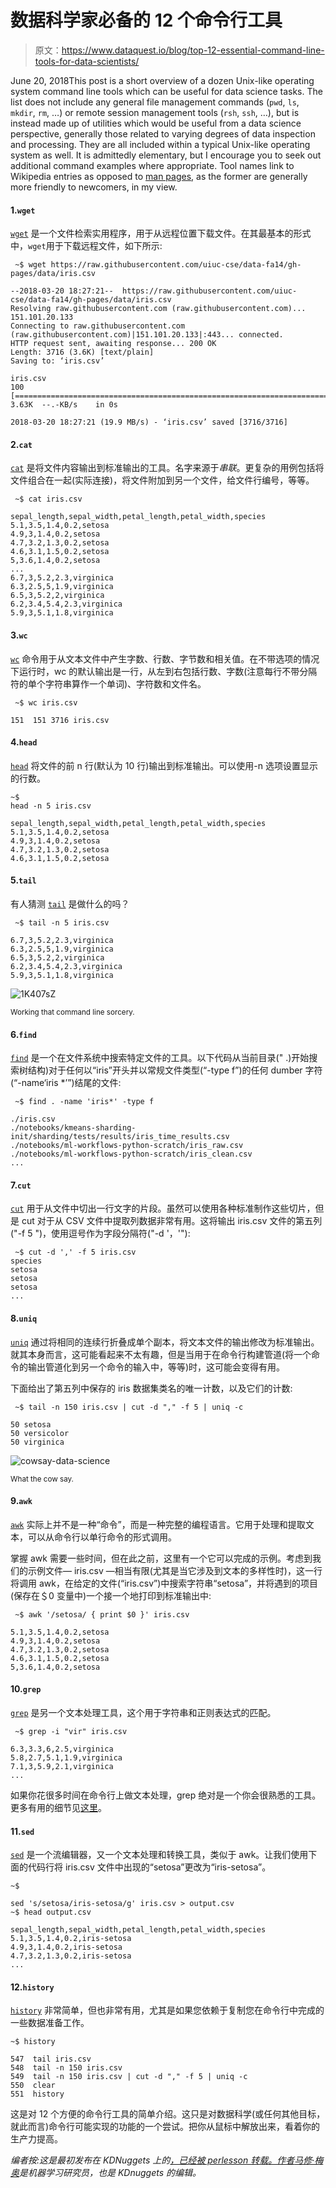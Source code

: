 # 数据科学家必备的 12 个命令行工具

> 原文：<https://www.dataquest.io/blog/top-12-essential-command-line-tools-for-data-scientists/>

June 20, 2018This post is a short overview of a dozen Unix-like operating system command line tools which can be useful for data science tasks. The list does not include any general file management commands (`pwd`, `ls`, `mkdir`, `rm`, …) or remote session management tools (`rsh`, `ssh`, …), but is instead made up of utilities which would be useful from a data science perspective, generally those related to varying degrees of data inspection and processing. They are all included within a typical Unix-like operating system as well. It is admittedly elementary, but I encourage you to seek out additional command examples where appropriate. Tool names link to Wikipedia entries as opposed to [man pages](https://linux.die.net/man/), as the former are generally more friendly to newcomers, in my view.

#### 1.`wget`

[`wget`](https://en.wikipedia.org/wiki/Wget) 是一个文件检索实用程序，用于从远程位置下载文件。在其最基本的形式中，`wget`用于下载远程文件，如下所示:

```
 ~$ wget https://raw.githubusercontent.com/uiuc-cse/data-fa14/gh-pages/data/iris.csv

--2018-03-20 18:27:21--  https://raw.githubusercontent.com/uiuc-cse/data-fa14/gh-pages/data/iris.csv
Resolving raw.githubusercontent.com (raw.githubusercontent.com)... 151.101.20.133
Connecting to raw.githubusercontent.com (raw.githubusercontent.com)|151.101.20.133|:443... connected.
HTTP request sent, awaiting response... 200 OK
Length: 3716 (3.6K) [text/plain]
Saving to: ‘iris.csv’

iris.csv
100 [=======================================================================================================>]   3.63K  --.-KB/s    in 0s      

2018-03-20 18:27:21 (19.9 MB/s) - ‘iris.csv’ saved [3716/3716]
```

#### 2.`cat`

[`cat`](https://en.wikipedia.org/wiki/Cat_(Unix)) 是将文件内容输出到标准输出的工具。名字来源于*串联*。更复杂的用例包括将文件组合在一起(实际连接)，将文件附加到另一个文件，给文件行编号，等等。

```
 ~$ cat iris.csv

sepal_length,sepal_width,petal_length,petal_width,species
5.1,3.5,1.4,0.2,setosa
4.9,3,1.4,0.2,setosa
4.7,3.2,1.3,0.2,setosa
4.6,3.1,1.5,0.2,setosa
5,3.6,1.4,0.2,setosa
...
6.7,3,5.2,2.3,virginica
6.3,2.5,5,1.9,virginica
6.5,3,5.2,2,virginica
6.2,3.4,5.4,2.3,virginica
5.9,3,5.1,1.8,virginica
```

#### 3.`wc`

[`wc`](https://en.wikipedia.org/wiki/Wc_(Unix)) 命令用于从文本文件中产生字数、行数、字节数和相关值。在不带选项的情况下运行时，wc 的默认输出是一行，从左到右包括行数、字数(注意每行不带分隔符的单个字符串算作一个单词)、字符数和文件名。

```
 ~$ wc iris.csv

151  151 3716 iris.csv
```

#### 4.`head`

[`head`](https://en.wikipedia.org/wiki/Head_(Unix)) 将文件的前 n 行(默认为 10 行)输出到标准输出。可以使用-n 选项设置显示的行数。

```
~$ 
head -n 5 iris.csv

sepal_length,sepal_width,petal_length,petal_width,species
5.1,3.5,1.4,0.2,setosa
4.9,3,1.4,0.2,setosa
4.7,3.2,1.3,0.2,setosa
4.6,3.1,1.5,0.2,setosa
```

#### 5.`tail`

有人猜测 [`tail`](https://en.wikipedia.org/wiki/Tail_(Unix)) 是做什么的吗？

```
 ~$ tail -n 5 iris.csv

6.7,3,5.2,2.3,virginica
6.3,2.5,5,1.9,virginica
6.5,3,5.2,2,virginica
6.2,3.4,5.4,2.3,virginica
5.9,3,5.1,1.8,virginica
```

![1K407sZ](img/50d7087d518ff9adf4380fcd0c2315e6.png)


<small>Working that command line sorcery.</small>


#### 6.`find`

[`find`](https://en.wikipedia.org/wiki/Find_(Unix)) 是一个在文件系统中搜索特定文件的工具。以下代码从当前目录(" .)开始搜索树结构)对于任何以“iris”开头并以常规文件类型(“-type f”)的任何 dumber 字符(“-name‘iris *’”)结尾的文件:

```
 ~$ find . -name 'iris*' -type f

./iris.csv
./notebooks/kmeans-sharding-init/sharding/tests/results/iris_time_results.csv
./notebooks/ml-workflows-python-scratch/iris_raw.csv
./notebooks/ml-workflows-python-scratch/iris_clean.csv
... 
```

#### 7.`cut`

[`cut`](https://en.wikipedia.org/wiki/Cut_(Unix)) 用于从文件中切出一行文字的片段。虽然可以使用各种标准制作这些切片，但是 cut 对于从 CSV 文件中提取列数据非常有用。这将输出 iris.csv 文件的第五列("-f 5 ")，使用逗号作为字段分隔符("-d '，'"):

```
 ~$ cut -d ',' -f 5 iris.csv
species
setosa
setosa
setosa
... 
```

#### 8.`uniq`

[`uniq`](https://en.wikipedia.org/wiki/Uniq) 通过将相同的连续行折叠成单个副本，将文本文件的输出修改为标准输出。就其本身而言，这可能看起来不太有趣，但是当用于在命令行构建管道(将一个命令的输出管道化到另一个命令的输入中，等等)时，这可能会变得有用。

下面给出了第五列中保存的 iris 数据集类名的唯一计数，以及它们的计数:

```
 ~$ tail -n 150 iris.csv | cut -d "," -f 5 | uniq -c

50 setosa
50 versicolor
50 virginica 
```

![cowsay-data-science](img/73155c9f608bdc785676d2f0a56e9bc6.png)


<small>What the cow say.</small>


#### 9.`awk`

[`awk`](https://en.wikipedia.org/wiki/AWK) 实际上并不是一种“命令”，而是一种完整的编程语言。它用于处理和提取文本，可以从命令行以单行命令的形式调用。

掌握 awk 需要一些时间，但在此之前，这里有一个它可以完成的示例。考虑到我们的示例文件— iris.csv —相当有限(尤其是当它涉及到文本的多样性时)，这一行将调用 awk，在给定的文件(“iris.csv”)中搜索字符串“setosa”，并将遇到的项目(保存在＄0 变量中)一个接一个地打印到标准输出中:

```
 ~$ awk '/setosa/ { print $0 }' iris.csv

5.1,3.5,1.4,0.2,setosa
4.9,3,1.4,0.2,setosa
4.7,3.2,1.3,0.2,setosa
4.6,3.1,1.5,0.2,setosa
5,3.6,1.4,0.2,setosa 
```

#### 10.`grep`

[`grep`](https://en.wikipedia.org/wiki/Grep) 是另一个文本处理工具，这个用于字符串和正则表达式的匹配。

```
 ~$ grep -i "vir" iris.csv

6.3,3.3,6,2.5,virginica
5.8,2.7,5.1,1.9,virginica
7.1,3,5.9,2.1,virginica
... 
```

如果你花很多时间在命令行上做文本处理，grep 绝对是一个你会很熟悉的工具。更多有用的细节见[这里](https://www.thegeekstuff.com/2009/03/15-practical-unix-grep-command-examples)。

#### 11.`sed`

[`sed`](https://en.wikipedia.org/wiki/Sed) 是一个流编辑器，又一个文本处理和转换工具，类似于 awk。让我们使用下面的代码行将 iris.csv 文件中出现的“setosa”更改为“iris-setosa”。

```
~$ 

sed 's/setosa/iris-setosa/g' iris.csv > output.csv
~$ head output.csv

sepal_length,sepal_width,petal_length,petal_width,species
5.1,3.5,1.4,0.2,iris-setosa
4.9,3,1.4,0.2,iris-setosa
4.7,3.2,1.3,0.2,iris-setosa
... 
```

#### 12.`history`

[`history`](https://en.wikipedia.org/wiki/History_(Unix)) 非常简单，但也非常有用，尤其是如果您依赖于复制您在命令行中完成的一些数据准备工作。

```
~$ history

547  tail iris.csv
548  tail -n 150 iris.csv
549  tail -n 150 iris.csv | cut -d "," -f 5 | uniq -c
550  clear
551  history 
```

这是对 12 个方便的命令行工具的简单介绍。这只是对数据科学(或任何其他目标，就此而言)命令行可能实现的功能的一个尝试。把你从鼠标中解放出来，看着你的生产力提高。

*编者按:这是最初发布在 KDNuggets 上的[，已经被 perlesson 转载。作者](https://www.kdnuggets.com/2018/03/top-12-essential-command-line-tools-data-scientists.html?utm_source=dataquest&utm_medium=blog)[马修·梅奥](https://www.linkedin.com/in/mattmayo13/)是机器学习研究员，也是 KDnuggets 的编辑。*